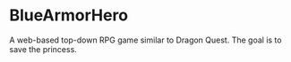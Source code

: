 BlueArmorHero
=============

A web-based top-down RPG game similar to Dragon Quest. The goal is to save the princess. 
